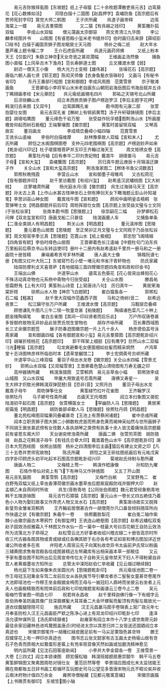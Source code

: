<!-- { "loadSidebar": true } -->
　　易元吉狝猴择虱图【东坡题】纸上子母猿【二十余枚题潭散吏易元吉】边鸾葵花【花心数蜂如活】　　　邓隠白描十二国图【赵昌押字】袁嶬防鱼【高宗题后有贾师宪封字印】寳觉大师二鹤图
　　王子庆所藏
　　呉道子画帝释　　　　边鸾海棠上一蝶
　　易元吉羣獐图　　　　又二猿【有呉越之钱印】
　　黄筌雕扑狐双幅　　　李成山水双幅
　　僧元蔼画太宗御容　　燕文贵清江九华图
　　李公麟孝经图并书　　山隂图【有睿思殿小玺米老书缝并印】伯时画归去来辞【薛绍彭□叚书】白描于阗国贡狮子图龙眠居士天马图　　　杨补之梅二纸
　　赵大年水墨芦雁上题令穣二字
　　王介石虎臣所藏
　　呉道元画药师佛　　　又纸上粉本天王【仅盈尺】朱繇立神竒天女竒诡之甚双濶幅
　　王维画孟浩然像　　　捕鱼图小直幅【上冈阜古木下渔舟】范长寿醉道士图　　　丘文播渡水僧【弱】
　　尉迟一僧天王小像　　杨大光力士变相【雄伟甚】
　　张璪花石【高宗题】　　　　唐临六朝人画七贤【郓王题】陈闳天师像【衣身鱼鬛衣皆硃砂】　又画马【有秘书省印】
　　东丹王番部行程图【宣和御题】李成风雨图　范寛雪景
　　宗子敬滩画鱼　　　　王晋卿临小李将军山水米老自画东山朝阳岩海岳图后书海岳赋并五诗丁晞顔画孝经【米元章防】　　呉元瑜纸画翎毛四片
　　郭祐之天锡号北山所藏
　　后凉徐麟山水　　　　阎立本西旅贡狮子图卢楞迦罗汉【李后主题字花押】　韩滉归去来图【又双牛】
　　边鸾踯躅孔雀　　　　勘书图有元康二部
　　张萱抱婴仕女图　　　易元吉双孔雀【槲树上有鸲鹆黄莺】汤子升轩辕铸镜图【李后主题】胡瓌啗鹰图
　　董元绛色千岩万壑　　张受益作阮孚蜡图荆浩山水【所画屋檐皆仰起而树石极粗】王端撃壌图【徽宗题】
　　黄筌时苗留犊双幅　　又琴高故实
　　董羽画龙　　　　　　李成晴峦叠嶂小幅四轴
　　范寛雪景　　　　　　王诜长山逺岫
　　李伯时白描维摩　　　赵林豫章故人双幅【宣和末人】
　　尤氏所藏
　　顾恺之水阁围棋图卷　支仲元四老围棋图【高宗题】卢楞迦妙声如来【乾卦绍兴印记】杜子瓌寳檀菩萨并玉印王齐翰过海天王　　　周文矩绣女卷【高宗题】
　　黄筌牡丹轴【后有奉华二印刘贵妃物】戴嵩牛　胡瓌畨马
　　易元吉子母【宣和大玺】　　袁嶬蟹图【高宗题】
　　厉归真牛题云庚辰十月锦溪迂踈子作
　　关仝山水【宣和大玺高宗题】　　荆浩渔家图二【桞体书渔父词数首】
　　郭熈秋晩残霞　　　　李营丘山水
　　宣和御墨子母雉鸡　　又古松荷花【皆有御题并印】
　　赵千里访戴图【有绍兴玺】　　赵希逺汉武蟠桃图【又大树桃】
　　庄蓼塘肃所藏
　　杨光庭水月音【徽宗题】　呉生过海骑马天王【高宗题】孙太古上真【上作山水甚古怪神坐石上侧有捧剑天女下瞰海题云彭山孙知凝笔】李思训巫山神女图　　戴嵩戏牛图【宣和题】
　　顾闳中画明皇击梧桐　张萱弹琴士女【明昌御题并前后印】周昉挥扇仕女图【高宗题上张受益文璧与士文同于张松谷家】
　　张南本勘书图【思陵题上】　　徐崇嗣花二幅
　　孙梦卿松石问禅【双龙玺宣和印】唐画戈船二只甚佳
　　陆滉画鹿人车　　　　又捕鱼单条【二渔全类胡人有明昌题】
　　荆关山水【明昌题】　　　　董元溪岸图【思陵题】
　　董元着色山居图【思陵题　至正癸卯正月文璧与士文同观于乃岳张松谷家】周文矩冩李季兰真【思陵题】范寛山水【纸上极细】
　　郭忠恕飞阁晴椒【四角皆有欵】李伯时绛色山居图
　　王晋卿着色长江逺岫【中题杜句门泊东呉万里船前后蔡京书山东转运使印】册叶十二册内有赵希逺赵千里共一册马和之一册画院十册皆精
　　亷端甫希贡号芗林所藏
　　唐人画大士像　　　　锦楷阮谱七册【有图又红叶大阮二】东坡冩竹石小壁一堵元和书省汗青轩物也
　　防氏家藏
　　陆探防摩利攴天喜菩萨【青地细描三首四臂徽宗题四角宣和政和印金书】
　　王端出山佛　　　　　许道寜山水
　　邉鸾五色葵花【花心皆突出蜂抱花心不殊活动真竒物也元系杨中斋物今归张受益】
　　关仝山水图　　　　　滕昌祐拒霜野鳬【上有大印】黄筌秋山诗意【上冩唐诗八句】　厉归真牛一
　　黄居宷海棠折枝　　　徐熈山水人物【神宗飞白题欵】
　　崔白猫鱼各一　　　　郭熈松石二幅【粗甚】
　　赵千里大双幅作范蠡西子图
　　马和之倚树音二　　赵希远夜景二
　　松江鎭守张万户所藏
　　王维渡水僧【高宗题】　　　冯觐层峦叠嶂
　　顾徳谦乳牛图凡三牛二犊一牧童竒甚【祐陵题】
　　陶缜诸色菜凡二十种上题金陵陶缜笔
　　崔白五雀图【其间一印曰贤者而后乐此】
　　万户所収唐卷甚多皆御府故物无非妙品此皆贾氏悦生堂物也
　　胡存齐咏所藏
　　范长夀西域图长三丈余徽宗题签
　　展子防春逰图徽宗题一片上凡十余人
　　杨彦德伯嵓号泳斋家藏
　　宣和御画四幅【各有御题宣和小玺】易元吉羣獐图【高宗题乾卦绍兴印】胡璀折枝桃花【高宗题印】　　郭干晖架上细胫【应有鹰字】巨然山水二双幅　　　刁光睡猫【高宗题】
　　勾龙爽避秦毛女便面细如丝髪而精采炯然
　　卢鸿草堂十志诗图林彦祥所临伯时本【遗草堂樾馆二】
　　李士宏倜斋号贠峤所藏
　　许道寜华山三峰双幅　董羽子母出水龙卷【徽宗题】关仝山水四幅【雪景尤妙】　　郭熈山水双幅【又双幅雪景】王晋卿着色楚山清晓图有万寿无疆之印
　　高仲器铸所藏
　　韩滉渔猎图　艾萱鹌鹑　易元吉草虫小幅
　　郭熈效李成山城图　又山水双幅
　　申屠大用致逺号忍斋所藏
　　唐佛又寿星一　　　　吴生大辨才炽胜光佛韩滉双弹琵琶音【恐非音】又照月白
　　董羽子母出水龙　　　戴嵩子母牛
　　周昉弹筝仕女　　　　黄筌緑竹红叶花雀图
　　王齐翰罗汉　　　　　徐熈牡丹
　　马子卿号性斋所藏
　　古画天王托塔图　　　阎立本扫象图又骆驼陆滉初平起石图【高宗题】　张萱横笛女士
　　寜幽防人马【思陵题】　　黄居宷拒霜兎【明昌题】
　　胡防畨部卓歇人马【思陵题】徐熈牡丹鸽【明昌题】
　　董北苑松峰图双幅重冈叠巘甚竒【玉池上有萧蔡闲诸题】
　　崔中丞彧所藏
　　阎本立职贡狮子图大狮二小狮数枚虎首而熊身色黄而褐神采灿然与世所画狮子不同胡王倨坐甚武傍有女伎数人各执胡琴之类傍有执事十余人皆沈着痛快高宗题籖前有睿思东阁大印
　　天台谢奕修浩斋所藏
　　唐画二佛　张萱煎茶图　胡防猎骑　赵昌之花韩滉子母牛【有钱氏合章大印】戴嵩着色山水牛【高宗题乾卦印】唐日本大荒西经图　徐熈出猎图　杨补之四清图李后主画猿后有建业文房之印【凡三十五卷并贾师宪故物】
　　陈氏所藏
　　顾恺之吴王斫绘图纸画后有元祐戊寅四字卦印顾虎头初平叱起羊石图高宗题乾卦绍兴印
　　菊坡赵氏待制与懃所藏
　　唐画人物二　　　　　又梅枝上莺一
　　韩滉作嵇康像　　　　孙知防九曜图
　　石恪作帝仙对奕上有飞下有神马又作钟馗图
　　又五丁开山图　　　　易元吉乳猫图
　　黄筌雪鹘【高宗题】　　　　又梅竹白鹇
　　艾宣野鳬二　崔白野鳬双幅又纸上草虫香薄荷徽宗画水墨草虫后题紫宸殿防戏并御押大印
　　赵孟頫乙未自燕囘时所收
　　呉生音剔青地【公同张伯雨题】魏元君受经象剔青地韩干五陵游骑图　　　易元吉竹石獐猿【高宗题】董元山水一卷长丈四五絶佳乃着色小人物为娶妇故事又作弄虎人物又龙水石【高宗题】
　　黄筌唐诗故实又脱箨新篁剪金雏雀双鹌鹑
　　王齐翰岩居僧甚古作一胡僧莞尔凡口鼻皆倾斜随耳所向作快邉之状【有徽宗题】朱羲牛一卷
　　徐熈戴胜梨花　　　　崔白兎二轴作紫棘小丛徽宗画古木寒鸦竹【有御玺押】王诜连山絶壑图【高宗题】赵希远蟠松双兎　赵子固效汤叔雅霜入千林图又作水仙一百一窠中一枝最大号曰百花朝王自防云效汤所为流落北方子昻得之
　　赵松雪云北方好事者收绍兴稽古録二十册皆高宗时所收三代古器各图其物或青或緑或红各橅其欵于右亦各有考证如宣和博古图加详近世诸公所收者多在焉
　　弁阳老人周宻云先子向寓杭收竒异书太庙前尹氏常以粉画三辅黄图求售毎宫殿各绘成图甚精近左帑藏库有出相采画本草一部极佳
　　又云予家有墨妆图不知所出后见周宣帝传位太子自称天元皇帝禁天下妇人不得粉黛自非宫人者黄眉墨妆方知所出
　　总管太中滦阳赵伯仁举收藏【见云烟过眼续録】
　　杨光庭下生如来像朱衣坐圆光内【思陵题乾卦印】
　　呉元瑜瑶池图二卷一作王母冠玉冠乗金车驾二龙前后女从各执旄节导引攀龙者亦二髽髻女童甚竒卷尾作大池即瑶池也一作穆王坐金殿据金椅而王母与一峩冠妇人鼎峙而坐彼云右坐者上元夫人也画极精致而有院体前后政和七印佑陵题宣和画谱云三卷今止二卷
　　吴元瑜梅竹雪雀图一明昌七印
　　祝君祥永昌收
　　赵千里释迦佛行像一下有细字云臣伯驹奉圣防画其像广目深眉螺髪大耳耳垂二大金环螺髯而髪顶有肉髻左眉放光一道衣纹腹腿隠隠可见
　　施氏所藏
　　汉王元昌羸马图手卷锦表上冩广政元年七月奉圣防检入汉王元昌画臣严欵之陈净心进上有双龙印绍兴印乾卦七印
　　逢泽汤允谟仲谋所见【汤氏即续録者】
　　赵雍家有阎立本作十八学士虞世南房元龄最佳余家旧藏林邑进鸡鵞图盖唐贞时经进太宗以其思归并二女皆送还国廼阎立本真迹也
　　宋徽宗御笔作一胡雁红緑皮圏足前有一马尖足栗殻色甚竒特
　　滕王双蝶穿花上有一押印亦真迹也
　　图书志云张文懿家有古玉画太史杨瑜山居有竒石子色青而质相大如鵞蛋形差匾上有兠率观音像天然如画或加磨洗精神愈见
　　明内监所藏【见沈石田客座新闻】
　　小李并大李金碧各一卷　王维雪景一大卷【三四丈】阎立本锁谏图　顾宏偃松轴　韩滉班姬题扇惠崇鬬牛　韩干马五卷　黄筌醉锦图又聚禽图周昉对镜仕女　董范巨然等卷　李景瑞应图成化末太监钱能王赐在南都毎五日舁书画工柜循环互玩御史司马公望见多晋唐宋物元氏不暇论矣并收云南沐府物计值四万余金
　　雍熈寺僧秘藏【见都元敬寓意编】
　　宋徽宗画猫【上书赐贯有御印】　东坡笠图小轴
